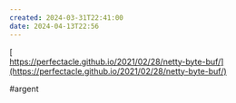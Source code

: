 ```yaml
---
created: 2024-03-31T22:41:00
date: 2024-04-13T22:56
---
```

[  
https://perfectacle.github.io/2021/02/28/netty-byte-buf/](https://perfectacle.github.io/2021/02/28/netty-byte-buf/)

#argent 
